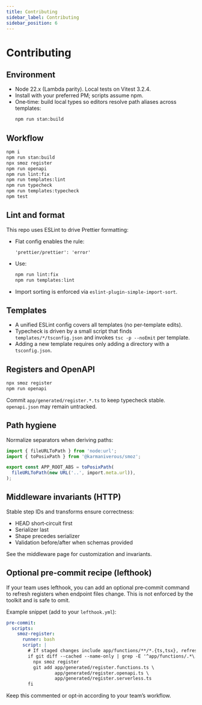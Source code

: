 ```yaml
---
title: Contributing
sidebar_label: Contributing
sidebar_position: 6
---
```


# Contributing

## Environment

- Node 22.x (Lambda parity). Local tests on Vitest 3.2.4.
- Install with your preferred PM; scripts assume npm.
- One‑time: build local types so editors resolve path aliases across templates:
  ```bash
  npm run stan:build
  ```

## Workflow

```bash
npm i
npm run stan:build
npx smoz register
npm run openapi
npm run lint:fix
npm run templates:lint
npm run typecheck
npm run templates:typecheck
npm test
```

## Lint and format

This repo uses ESLint to drive Prettier formatting:

- Flat config enables the rule:
  ```
  'prettier/prettier': 'error'
  ```
- Use:
  ```bash
  npm run lint:fix
  npm run templates:lint
  ```
- Import sorting is enforced via `eslint-plugin-simple-import-sort`.

## Templates

- A unified ESLint config covers all templates (no per‑template edits).
- Typecheck is driven by a small script that finds `templates/*/tsconfig.json`
  and invokes `tsc -p --noEmit` per template.
- Adding a new template requires only adding a directory with a `tsconfig.json`.

## Registers and OpenAPI

```bash
npx smoz register
npm run openapi
```

Commit `app/generated/register.*.ts` to keep typecheck stable. `openapi.json`
may remain untracked.

## Path hygiene

Normalize separators when deriving paths:

```ts
import { fileURLToPath } from 'node:url';
import { toPosixPath } from '@karmaniverous/smoz';

export const APP_ROOT_ABS = toPosixPath(
  fileURLToPath(new URL('..', import.meta.url)),
);
```

## Middleware invariants (HTTP)

Stable step IDs and transforms ensure correctness:

- HEAD short‑circuit first
- Serializer last
- Shape precedes serializer
- Validation before/after when schemas provided

See the middleware page for customization and invariants.

## Optional pre‑commit recipe (lefthook)

If your team uses lefthook, you can add an optional pre‑commit command to
refresh registers when endpoint files change. This is not enforced by the
toolkit and is safe to omit.

Example snippet (add to your `lefthook.yml`):

```yaml
pre-commit:
  scripts:
    smoz-register:
      runner: bash
      script: |
        # If staged changes include app/functions/**/*.{ts,tsx}, refresh registers
        if git diff --cached --name-only | grep -E '^app/functions/.*\.(ts|tsx)$' >/dev/null; then
          npx smoz register
          git add app/generated/register.functions.ts \
                  app/generated/register.openapi.ts \
                  app/generated/register.serverless.ts
        fi
```

Keep this commented or opt‑in according to your team’s workflow.
